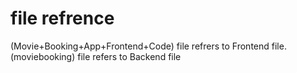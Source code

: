 # file refrence 

(Movie+Booking+App+Frontend+Code) file refrers to Frontend file.<br>
(moviebooking) file refers to Backend file
